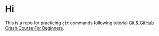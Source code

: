 # Hi
This is a repo for practicing `git` commands following tutorial [Git & GitHub Crash Course For Beginners](https://www.youtube.com/watch?v=SWYqp7iY_Tc).

